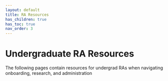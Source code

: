 ```yaml
---
layout: default
title: RA Resources
has_children: true
has_toc: true
nav_order: 3
---
```


# Undergraduate RA Resources

The following pages contain resources for undergrad RAs when navigating onboarding, research, and administration